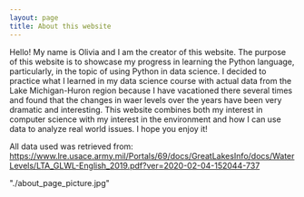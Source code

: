 ```yaml
---
layout: page
title: About this website
---
```


Hello! My name is Olivia and I am the creator of this website. The purpose of this website is to showcase my progress in learning the Python language, particularly, in the topic of using Python in data science. I decided to practice what I learned in my data science course with actual data from the Lake Michigan-Huron region because I have vacationed there several times and found that the changes in waer levels over the years have been very dramatic and interesting. This website combines both my interest in computer science with my interest in the environment and how I can use data to analyze real world issues. I hope you enjoy it! 


All data used was retrieved from: https://www.lre.usace.army.mil/Portals/69/docs/GreatLakesInfo/docs/WaterLevels/LTA_GLWL-English_2019.pdf?ver=2020-02-04-152044-737


"./about_page_picture.jpg"
